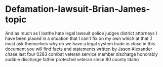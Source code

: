 # Defamation-lawsuit-Brian-James-topic
 And as much as I loathe hate legal lawsuit police judges district attorneys I have been placed in a situation that I can't fix on my own which at that .1 must ask themselves why do we have a legal system trade in close in this document you will find facts and statements written by Jason Alexander chase last four 0283 combat veteran service member discharge honorably audible discharge father protected veteran since 80 county Idaho
